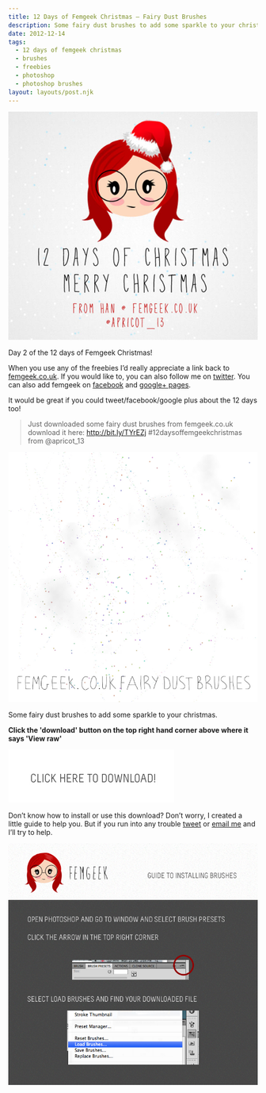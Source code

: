 ```yaml
---
title: 12 Days of Femgeek Christmas – Fairy Dust Brushes
description: Some fairy dust brushes to add some sparkle to your christmas.
date: 2012-12-14
tags:
  - 12 days of femgeek christmas 
  - brushes 
  - freebies 
  - photoshop 
  - photoshop brushes
layout: layouts/post.njk
---
```


![12 Days of Femgeek Christmas](12daysofchristmas-20201229112622862.jpg)

Day 2 of the 12 days of Femgeek Christmas!

When you use any of the freebies I’d really appreciate a link back to [femgeek.co.uk](http://www.femgeek.co.uk/). If you would like to, you can also follow me on [twitter](https://twitter.com/apricot_13). You can also add femgeek on [facebook](https://www.facebook.com/femgeek.co.uk) and [google+ pages](https://plus.google.com/110396807693668334198/posts).

 

It would be great if you could tweet/facebook/google plus about the 12 days too!

> Just downloaded some fairy dust brushes from femgeek.co.uk download it here: http://bit.ly/TYrEZj #12daysoffemgeekchristmas from @apricot_13

![Femgeek Fairy Dust Brushes](8261547678_52272234cf_c.jpg)

Some fairy dust brushes to add some sparkle to your christmas.

**Click the 'download' button on the top right hand corner above where it says 'View raw'**

[![Femgeek Fairy Dust Brushes](downloadBtn-20201229112622852.jpg)](http://www.femgeek.co.uk/download/11)

Don’t know how to install or use this download? Don’t worry, I created a little guide to help you. But if you run into any trouble [tweet](https://www.twitter.com/apricot_13) or [email me](http://www.femgeek.co.uk/contact) and I’ll try to help.

 

 

![Installing Brushes](8260553165_d6aa19335d_c.jpg)